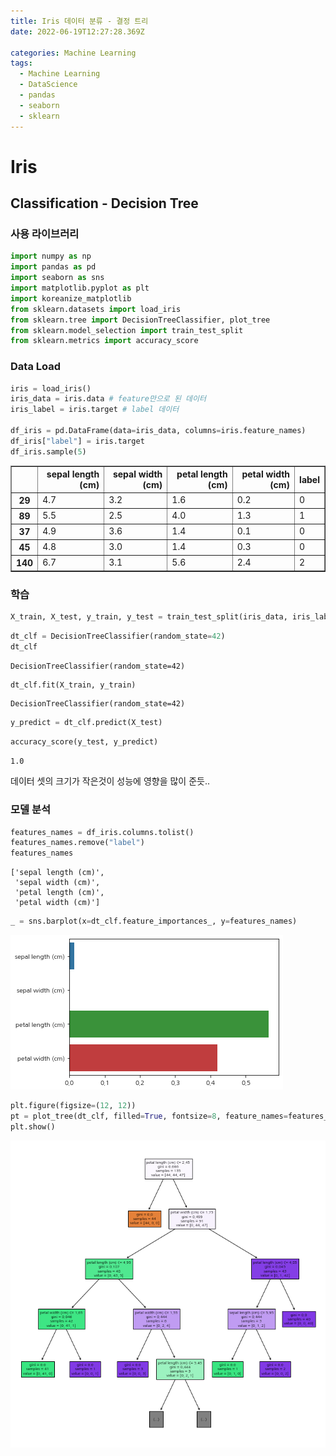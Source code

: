 ```yaml
---
title: Iris 데이터 분류 - 결정 트리
date: 2022-06-19T12:27:28.369Z

categories: Machine Learning
tags:
  - Machine Learning
  - DataScience
  - pandas
  - seaborn
  - sklearn
---
```


# Iris
## Classification - Decision Tree
### 사용 라이브러리


```python
import numpy as np
import pandas as pd
import seaborn as sns
import matplotlib.pyplot as plt
import koreanize_matplotlib
from sklearn.datasets import load_iris
from sklearn.tree import DecisionTreeClassifier, plot_tree
from sklearn.model_selection import train_test_split
from sklearn.metrics import accuracy_score
```

### Data Load


```python
iris = load_iris()
iris_data = iris.data # feature만으로 된 데이터
iris_label = iris.target # label 데이터

df_iris = pd.DataFrame(data=iris_data, columns=iris.feature_names)
df_iris["label"] = iris.target
df_iris.sample(5)
```




<div>
<style scoped>
    .dataframe tbody tr th:only-of-type {
        vertical-align: middle;
    }

    .dataframe tbody tr th {
        vertical-align: top;
    }

    .dataframe thead th {
        text-align: right;
    }
</style>
<table border="1" class="dataframe">
  <thead>
    <tr style="text-align: right;">
      <th></th>
      <th>sepal length (cm)</th>
      <th>sepal width (cm)</th>
      <th>petal length (cm)</th>
      <th>petal width (cm)</th>
      <th>label</th>
    </tr>
  </thead>
  <tbody>
    <tr>
      <th>29</th>
      <td>4.7</td>
      <td>3.2</td>
      <td>1.6</td>
      <td>0.2</td>
      <td>0</td>
    </tr>
    <tr>
      <th>89</th>
      <td>5.5</td>
      <td>2.5</td>
      <td>4.0</td>
      <td>1.3</td>
      <td>1</td>
    </tr>
    <tr>
      <th>37</th>
      <td>4.9</td>
      <td>3.6</td>
      <td>1.4</td>
      <td>0.1</td>
      <td>0</td>
    </tr>
    <tr>
      <th>45</th>
      <td>4.8</td>
      <td>3.0</td>
      <td>1.4</td>
      <td>0.3</td>
      <td>0</td>
    </tr>
    <tr>
      <th>140</th>
      <td>6.7</td>
      <td>3.1</td>
      <td>5.6</td>
      <td>2.4</td>
      <td>2</td>
    </tr>
  </tbody>
</table>
</div>



### 학습


```python
X_train, X_test, y_train, y_test = train_test_split(iris_data, iris_label, test_size=0.1, random_state=42)
```


```python
dt_clf = DecisionTreeClassifier(random_state=42)
dt_clf
```




    DecisionTreeClassifier(random_state=42)




```python
dt_clf.fit(X_train, y_train)
```




    DecisionTreeClassifier(random_state=42)




```python
y_predict = dt_clf.predict(X_test)
```


```python
accuracy_score(y_test, y_predict)
```




    1.0



데이터 셋의 크기가 작은것이 성능에 영향을 많이 준듯..

### 모델 분석


```python
features_names = df_iris.columns.tolist()
features_names.remove("label")
features_names
```




    ['sepal length (cm)',
     'sepal width (cm)',
     'petal length (cm)',
     'petal width (cm)']




```python
_ = sns.barplot(x=dt_clf.feature_importances_, y=features_names)
```


    
![png](/assets/images/sourceImg/iris_classification_Decision_Tree_files/iris_classification_Decision_Tree_12_0.png)
    



```python
plt.figure(figsize=(12, 12))
pt = plot_tree(dt_clf, filled=True, fontsize=8, feature_names=features_names, max_depth=4)
plt.show()
```


    
![png](/assets/images/sourceImg/iris_classification_Decision_Tree_files/iris_classification_Decision_Tree_13_0.png)
    

